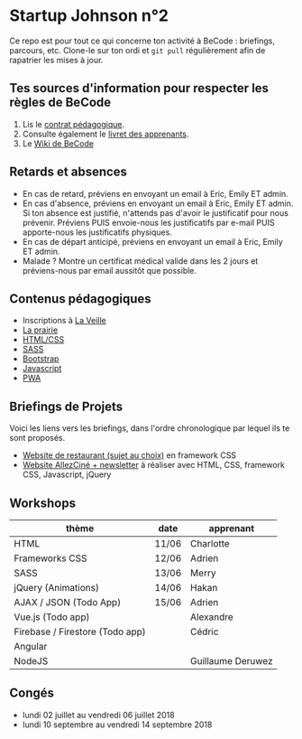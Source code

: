 # Startup Johnson n°2

Ce repo est pour tout ce qui concerne ton activité à BeCode : briefings, parcours, etc.
Clone-le sur ton ordi et `git pull` régulièrement afin de rapatrier les mises à jour.

## Tes sources d'information pour respecter les règles de BeCode

1. Lis le [contrat pédagogique](../../../BeCode/blob/master/contratpedagogique.md).
1. Consulte également le [livret des apprenants](./livret-daccueil-apprenant.pdf).
1. Le [Wiki de BeCode](https://github.com/becodeorg/BeCode/wiki)

## Retards et absences

- En cas de retard, préviens en envoyant un email à Eric, Emily ET admin.
- En cas d'absence, préviens en envoyant un email à Eric, Emily ET admin. Si ton absence est justifié, n'attends pas d'avoir le justificatif pour nous prévenir. Préviens PUIS envoie-nous les justificatifs par e-mail PUIS apporte-nous les justificatifs physiques.
- En cas de départ anticipé, préviens en envoyant un email à Eric, Emily ET admin.
- Malade ? Montre un certificat médical valide dans les 2 jours et préviens-nous par email aussitôt que possible.

## Contenus pédagogiques

- Inscriptions à [La Veille](https://github.com/becodeorg/la-veille)
- [La prairie](./01-La-prairie)
- [HTML/CSS](./02-HTML-CSS)
- [SASS](./02.5-SASS)
- [Bootstrap](./03-Bootstrap)
- [Javascript](./04-Javascript)
- [PWA](./13-PWA)

## Briefings de Projets
Voici les liens vers les briefings, dans l'ordre chronologique par lequel ils te sont proposés.

- [Website de restaurant (sujet au choix)](./projets/Restaurant_Bootstrap) en framework CSS
- [Website AllezCiné + newsletter](./projets/AllezCine) à réaliser avec HTML, CSS, framework CSS, Javascript, jQuery

## Workshops
| thème | date | apprenant |
|---|---|---|
| HTML | 11/06 | Charlotte |
| Frameworks CSS | 12/06 | Adrien |
| SASS | 13/06 | Merry |
| jQuery (Animations) | 14/06 | Hakan |
| AJAX / JSON (Todo App) | 15/06 | Adrien |
| Vue.js (Todo app) | | Alexandre|
| Firebase / Firestore (Todo app) | | Cédric |
| Angular | | |
| NodeJS | | Guillaume Deruwez |

## Congés
- lundi 02 juillet au vendredi 06 juillet 2018
- lundi 10 septembre au vendredi 14 septembre 2018
